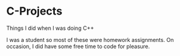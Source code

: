 # C-Projects
Things I did when I was doing C++

I was a student so most of these were homework assignments. On occasion, I did have some free time to code for pleasure.
